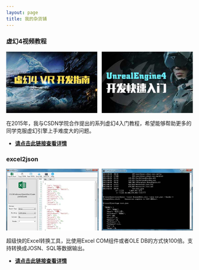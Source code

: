 ```yaml
---
layout: page
title: 我的杂货铺
---
```


### 虚幻4视频教程

![Unreal Engine 4 VTM](/assets/img/unrealvtm/cover.jpg)  

在2015年，我与CSDN学院合作提出的系列虚幻4入门教程，希望能够帮助更多的同学克服虚幻引擎上手难度大的问题。
* [**请点击此链接查看详情**](/app/unreal_vtm.html)


### excel2json

![excel2json](/assets/img/excel2json/cover.jpg)  


超级快的Excel转换工具，比使用Excel COM组件或者OLE DB的方式快100倍。支持转换成JOSN、SQL等数据输出。
* [**请点击此链接查看详情**](/app/excel2json.html)

